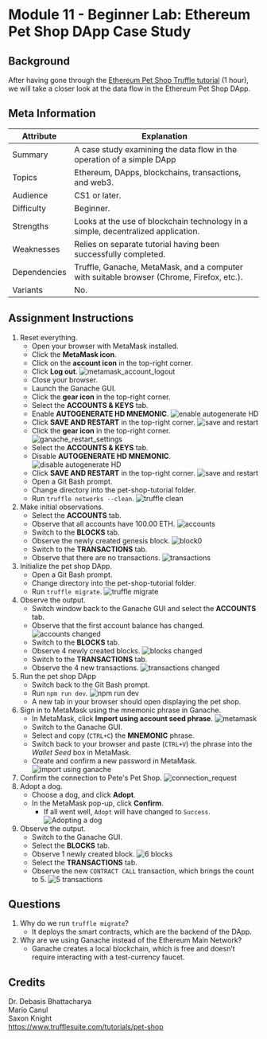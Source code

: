 ﻿# Module 11 - Beginner Lab: Ethereum Pet Shop DApp Case Study

## Background
After having gone through the [Ethereum Pet Shop Truffle tutorial][pet-shop-tutorial] (1 hour), we will take a closer look at the data flow in the Ethereum Pet Shop DApp.

## Meta Information
| Attribute | Explanation |
| - | - |
| Summary | A case study examining the data flow in the operation of a simple DApp |
| Topics | Ethereum, DApps, blockchains, transactions, and web3. |
| Audience | CS1 or later. |
| Difficulty | Beginner. |
| Strengths | Looks at the use of blockchain technology in a simple, decentralized application. |
| Weaknesses | Relies on separate tutorial having been successfully completed. |
| Dependencies | Truffle, Ganache, MetaMask, and a computer with suitable browser (Chrome, Firefox, etc.). |
| Variants | No. |

## Assignment Instructions
1. Reset everything.
    * Open your browser with MetaMask installed.
    * Click the **MetaMask icon**.
    * Click on the **account icon** in the top-right corner.
    * Click **Log out**.	![metamask_account_logout](screenshots/connecting_to_metamask/metamask_account_logout.PNG)
    * Close your browser.
    * Launch the Ganache GUI.
    * Click the **gear icon** in the top-right corner.
    * Select the **ACCOUNTS & KEYS** tab.
    * Enable **AUTOGENERATE HD MNEMONIC**.
	![enable autogenerate HD](screenshots/connecting_to_metamask/enable_autogenerate_HD_mnemonic.PNG)
    * Click **SAVE AND RESTART** in the top-right corner.
	![save and restart](screenshots/connecting_to_metamask/save_and_restart_ganache.PNG)
    * Click the **gear icon** in the top-right corner.
	![ganache_restart_settings](screenshots/connecting_to_metamask/ganache_restart_settings.PNG)
    * Select the **ACCOUNTS & KEYS** tab.
    * Disable **AUTOGENERATE HD MNEMONIC**.
	![disable autogenerate HD](screenshots/connecting_to_metamask/disable_autogenerate_and_restart.PNG)
    * Click **SAVE AND RESTART** in the top-right corner.
	![save and restart](screenshots/connecting_to_metamask/save_and_restart_ganache.PNG)
    * Open a Git Bash prompt.
    * Change directory into the pet-shop-tutorial folder.
    * Run `truffle networks --clean`.
	![truffle clean](screenshots/connecting_to_metamask/truffle_clean.PNG)
2. Make initial observations.
    * Select the **ACCOUNTS** tab.
    * Observe that all accounts have 100.00 ETH.
	![accounts](screenshots/clean_blockchain_screenshots/accounts.PNG)
    * Switch to the **BLOCKS** tab.
    * Observe the newly created genesis block.
	![block0](screenshots/clean_blockchain_screenshots/block0.PNG)
    * Switch to the **TRANSACTIONS** tab.
    * Observe that there are no transactions.
	![transactions](screenshots/clean_blockchain_screenshots/no_transactions.PNG)
3. Initialize the pet shop DApp.
    * Open a Git Bash prompt.
    * Change directory into the pet-shop-tutorial folder.
    * Run `truffle migrate`.
	![truffle migrate](screenshots/setup_commands_screenshots/truffle_migrate.PNG)
4. Observe the output.
    * Switch window back to the Ganache GUI and select the **ACCOUNTS** tab.
    * Observe that the first account balance has changed.
	![accounts changed](screenshots/setup_commands_screenshots/accounts_after_migrate.PNG)
    * Switch to the **BLOCKS** tab.
    * Observe 4 newly created blocks.
	![blocks changed](screenshots/setup_commands_screenshots/blocks_after_migrate.PNG)
    * Switch to the **TRANSACTIONS** tab.
    * Observe the 4 new transactions.
	![transactions changed](screenshots/setup_commands_screenshots/transactions_after_migrate.PNG)
5. Run the pet shop DApp
    * Switch back to the Git Bash prompt.
    * Run `npm run dev`.
	![npm run dev](screenshots/setup_commands_screenshots/npm_run.PNG)
    * A new tab in your browser should open displaying the pet shop.
6. Sign in to MetaMask using the mnemonic phrase in Ganache.
    * In MetaMask, click **Import using account seed phrase**.
	![metamask](screenshots/connecting_to_metamask/login.PNG)
    * Switch to the Ganache GUI.
    * Select and copy (`CTRL+C`) the **MNEMONIC** phrase.
    * Switch back to your browser and paste (`CTRL+V`) the phrase into the _Wallet Seed_ box in MetaMask.
    * Create and confirm a new password in MetaMask.
	![import using ganache](screenshots/connecting_to_metamask/wallet_mnemonic.PNG)
7. Confirm the connection to Pete's Pet Shop.
	![connection_request](screenshots/connecting_to_metamask/connection_request.PNG)
8. Adopt a dog.
    * Choose a dog, and click **Adopt**.
    * In the MetaMask pop-up, click **Confirm**.
        * If all went well, `Adopt` will have changed to `Success`.
	![Adopting a dog](screenshots/connecting_to_metamask/adoption_dialog.PNG)
9. Observe the output.
    * Switch to the Ganache GUI.
    * Select the **BLOCKS** tab.
    * Observe 1 newly created block.
	![6 blocks](screenshots/connecting_to_metamask/six_blocks.PNG)
    * Select the **TRANSACTIONS** tab.
    * Observe the new `CONTRACT CALL` transaction, which brings the count to 5.
	![5 transactions](screenshots/connecting_to_metamask/five_transactions.PNG)

## Questions
1. Why do we run `truffle migrate`?
    * It deploys the smart contracts, which are the backend of the DApp.
2. Why are we using Ganache instead of the Ethereum Main Network?
    * Ganache creates a local blockchain, which is free and doesn’t require interacting with a test-currency faucet.

## Credits
Dr. Debasis Bhattacharya  
Mario Canul  
Saxon Knight  
https://www.trufflesuite.com/tutorials/pet-shop  

[pet-shop-tutorial]: https://www.trufflesuite.com/tutorials/pet-shop
